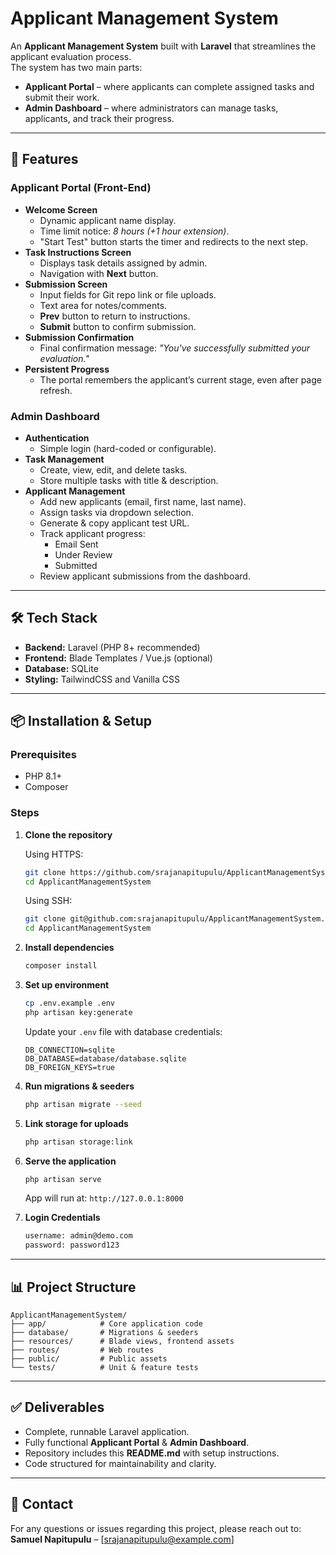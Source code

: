 # Applicant Management System

An **Applicant Management System** built with **Laravel** that streamlines the applicant evaluation process.  
The system has two main parts:  

- **Applicant Portal** – where applicants can complete assigned tasks and submit their work.  
- **Admin Dashboard** – where administrators can manage tasks, applicants, and track their progress.  

---

## 🚀 Features

### Applicant Portal (Front-End)
- **Welcome Screen**
  - Dynamic applicant name display.
  - Time limit notice: *8 hours (+1 hour extension)*.
  - "Start Test" button starts the timer and redirects to the next step.
- **Task Instructions Screen**
  - Displays task details assigned by admin.
  - Navigation with **Next** button.
- **Submission Screen**
  - Input fields for Git repo link or file uploads.
  - Text area for notes/comments.
  - **Prev** button to return to instructions.
  - **Submit** button to confirm submission.
- **Submission Confirmation**
  - Final confirmation message: *"You've successfully submitted your evaluation."*
- **Persistent Progress**
  - The portal remembers the applicant’s current stage, even after page refresh.

### Admin Dashboard
- **Authentication**
  - Simple login (hard-coded or configurable).
- **Task Management**
  - Create, view, edit, and delete tasks.
  - Store multiple tasks with title & description.
- **Applicant Management**
  - Add new applicants (email, first name, last name).
  - Assign tasks via dropdown selection.
  - Generate & copy applicant test URL.
  - Track applicant progress:
    - Email Sent
    - Under Review
    - Submitted
  - Review applicant submissions from the dashboard.

---

## 🛠️ Tech Stack
- **Backend:** Laravel (PHP 8+ recommended)  
- **Frontend:** Blade Templates / Vue.js (optional)  
- **Database:** SQLite
- **Styling:** TailwindCSS and Vanilla CSS

---

## 📦 Installation & Setup

### Prerequisites
- PHP 8.1+  
- Composer  

### Steps
1. **Clone the repository**
   
   Using HTTPS:
   ```bash
   git clone https://github.com/srajanapitupulu/ApplicantManagementSystem.git
   cd ApplicantManagementSystem
   ```

   Using SSH:
   ```bash
   git clone git@github.com:srajanapitupulu/ApplicantManagementSystem.git
   cd ApplicantManagementSystem
   ```

3. **Install dependencies**
   ```bash
   composer install
   ```

4. **Set up environment**
   ```bash
   cp .env.example .env
   php artisan key:generate
   ```

   Update your `.env` file with database credentials:
   ```env
   DB_CONNECTION=sqlite
   DB_DATABASE=database/database.sqlite
   DB_FOREIGN_KEYS=true
   ```

5. **Run migrations & seeders**
   ```bash
   php artisan migrate --seed
   ```

6. **Link storage for uploads**
   ```bash
   php artisan storage:link
   ```

7. **Serve the application**
   ```bash
   php artisan serve
   ```

   App will run at: `http://127.0.0.1:8000`

8. **Login Credentials**
   ```bash
   username: admin@demo.com
   password: password123
   ```
---

## 📊 Project Structure
```
ApplicantManagementSystem/
├── app/            # Core application code
├── database/       # Migrations & seeders
├── resources/      # Blade views, frontend assets
├── routes/         # Web routes
├── public/         # Public assets
└── tests/          # Unit & feature tests
```

---

## ✅ Deliverables
- Complete, runnable Laravel application.
- Fully functional **Applicant Portal** & **Admin Dashboard**.
- Repository includes this **README.md** with setup instructions.
- Code structured for maintainability and clarity.

---

## 📧 Contact
For any questions or issues regarding this project, please reach out to:  
**Samuel Napitupulu** – [srajanapitupulu@example.com]  
